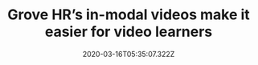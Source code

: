 ﻿---
title: "Grove HR’s in-modal videos make it easier for video learners"
description: "Grove HR makes onboarding better and more effective for video learners by inserting video content inside modals during onboarding and later on. They also use the in-modal videos for their promotion modals."
popupImage: "/assets/onboardings/grovehr-in-modal-videos-1.gif"
popupImageAlt: Grove HR in-modal videos 1
popupImage2: "/assets/onboardings/grovehr-in-modal-videos-2.png"
popupImage2Alt: Grove HR in-modal videos 2
date: "2020-03-16T05:35:07.322Z"
category: 2
product: 1
bullets:
    - title: "✅ <b>Attention-grabbing</b> : Grove HR knows that video content is always an attention grabber, and they make good use of it. Especially when the video content is short and fun, they can be more effective than other methods.<br>
                ✅ <b>More accessible</b> : Video teaching is a solid onboarding method, but often overlooked since most customers tend to ignore video content or just not look for it altogether. By putting it in the very first welcome modal, Grove HR makes sure their video content is accessed.<br>
                ✅ <b>Great onboarding shortcut</b> : Video content can be an effective onboarding strategy if the product at hand requires too little or too much learning. For Grove HR, using videos in modals works as a shortcut.<br>"
    
---